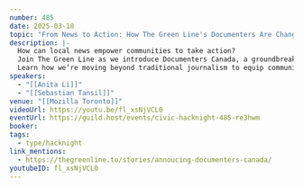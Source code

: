 ```yaml
---
number: 485
date: 2025-03-18
topic: "From News to Action: How The Green Line's Documenters Are Changing Civic Engagement"
description: |-
  How can local news empower communities to take action?
  Join The Green Line as we introduce Documenters Canada, a groundbreaking initiative training Torontonians to document public meetings and hold power accountable.
  Learn how we’re moving beyond traditional journalism to equip communities with the tools to advocate for themselves—starting in Alexandra Park, Kensington Market and Chinatown.
speakers:
  - "[[Anita Li]]"
  - "[[Sebastian Tansil]]"
venue: "[[Mozilla Toronto]]"
videoUrl: https://youtu.be/fl_xsNjVCL0
eventUrl: https://guild.host/events/civic-hacknight-485-re3hwm
booker: 
tags:
  - type/hacknight
link_mentions:
  - https://thegreenline.to/stories/annoucing-documenters-canada/
youtubeID: fl_xsNjVCL0
---
```

